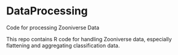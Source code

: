 # DataProcessing
Code for processing Zooniverse Data

This repo contains R code for handling Zooniverse data, especially flattening and aggregating classification data.







